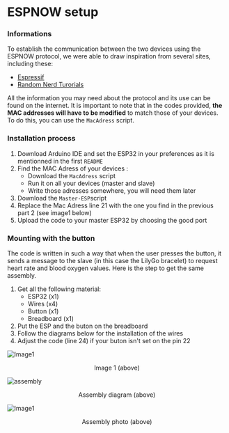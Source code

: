 # ESPNOW setup

### Informations
To establish the communication between the two devices using the ESPNOW protocol, we were able to draw inspiration from several sites, including these:
  - [Espressif](https://docs.espressif.com/projects/esp-idf/en/latest/esp32/api-reference/network/esp_now.html)
  - [Random Nerd Turorials](https://randomnerdtutorials.com/esp-now-esp32-arduino-ide/)  
  
All the information you may need about the protocol and its use can be found on the internet.
It is important to note that in the codes provided, **the MAC addresses will have to be modified** to match those of your devices. To do this, you can use the `MacAdress` script.

### Installation process
1. Download Arduino IDE and set the ESP32 in your preferences as it is mentionned in the first `README`
2. Find the MAC Adress of your devices :
    - Download the `MacAdress` script
    - Run it on all your devices (master and slave)
    - Write those adresses somewhere, you will need them later
4. Download the `Master-ESP`script
5. Replace the Mac Adress line 21 with the one you find in the previous part 2 (see image1 below)
6. Upload the code to your master ESP32 by choosing the good port

### Mounting with the button
The code is written in such a way that when the user presses the button, it sends a message to the slave (in this case the LilyGo bracelet) to request heart rate and blood oxygen values. Here is the step to get the same assembly.
 
1. Get all the following material:
    - ESP32 (x1)
    - Wires (x4)
    - Button (x1)
    - Breadboard (x1)
2. Put the ESP and the buton on the breadboard
3. Follow the diagrams below for the installation of the wires
4. Adjust the code (line 24) if your buton isn't set on the pin 22  
  
![Image1](https://user-images.githubusercontent.com/103428967/162972124-e1a6ab04-90ca-44b2-9bd2-a3c3e4be9ebe.png)  
<p align="center">Image 1 (above)</p>  
  
  
![assembly](https://user-images.githubusercontent.com/103428967/162979987-2b3e5fac-1b02-4340-a2bd-19c390f4c9af.png)
<p align="center">Assembly diagram (above)</p>  
  
  
![Image1](https://user-images.githubusercontent.com/103428967/162970406-de1ad2a5-8d0d-4c6a-b4da-f8db659338b3.jpg) 
<p align="center">Assembly photo (above)</p>  
